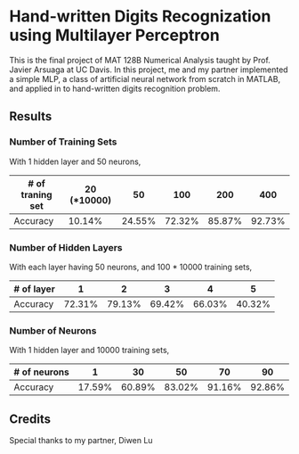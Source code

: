 # Hand-written Digits Recognization using Multilayer Perceptron

This is the final project of MAT 128B Numerical Analysis taught by Prof. Javier Arsuaga at UC Davis. In this project, me and my partner implemented a simple MLP, a class of artificial neural network from scratch in MATLAB, and applied in to hand-written digits recognition problem.

## Results

### Number of Training Sets

With 1 hidden layer and 50 neurons,

|# of traning set| 20 (\*10000) | 50 | 100 | 200 | 400 |
|---|---|---|---|---|---|
|Accuracy| 10.14% | 24.55% | 72.32% | 85.87% | 92.73% |

### Number of Hidden Layers

With each layer having 50 neurons, and 100 * 10000 training sets,

|# of layer|1|2|3|4|5|
|---|---|---|---|---|---|
|Accuracy|72.31%|79.13%|69.42%|66.03%|40.32%|

### Number of Neurons

With 1 hidden layer and 10000 training sets,

|# of neurons|1|30|50|70|90|
|---|---|---|---|---|---|
|Accuracy|17.59%|60.89%|83.02%|91.16%|92.86%|

## Credits

Special thanks to my partner, Diwen Lu